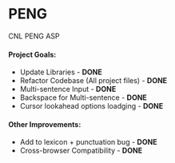 # PENG
CNL PENG ASP
<h4>Project Goals:</h4>
<ul>
  <li>Update Libraries - <b>DONE</b></li>
  <li>Refactor Codebase (All project files) - <b>DONE</b></li>
  <li>Multi-sentence Input - <b>DONE</b></li>
  <li>Backspace for Multi-sentence - <b>DONE</b></li>
  <li>Cursor lookahead options loadging - <b>DONE</b></li>
</ul>

<h4>Other Improvements:</h4>
<ul>
  <li>Add to lexicon + punctuation bug - <b>DONE</b></li>
  <li>Cross-browser Compatibility - <b>DONE</b></li>
</ul>

